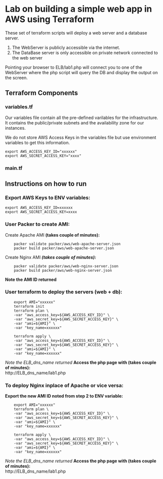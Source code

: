 # Lab on building a simple web app in AWS using Terraform

These set of terraform scripts will deploy a web server and a database server.
1. The WebServer is publicly accessible via the internet.
2. The DataBase server is only accessible on private network connected to the web server

Pointing your browser to ELB/lab1.php will connect you to one of the WebServer where the php script will query the DB and display the output on the screen.

## Terraform Components

### variables.tf

Our variables file contain all the pre-defined varilables for the infrastructure. It contains the public/private subnets and the availability zone for our instances. 

We do not store AWS Access Keys in the variables file but use environment variables to get this information.

```
export AWS_ACCESS_KEY_ID="xxxxxx"
export AWS_SECRET_ACCESS_KEY="xxxx"
```

### main.tf


## Instructions on how to run

### Export AWS Keys to ENV variables:
    export AWS_ACCESS_KEY_ID=xxxxxx
    export AWS_SECRET_ACCESS_KEY=xxxx

### User Packer to create AMI:

Create Apache AMI **(takes couple of minutes):**
```
    packer validate packer/aws/web-apache-server.json
    packer build packer/aws/web-apache-server.json
```

Create Nginx AMI ***(takes couple of minutes):***
```
    packer validate packer/aws/web-nginx-server.json
    packer build packer/aws/web-nginx-server.json 
```
**Note the AMI ID returned**

### User terraform to deploy the servers (web + db):
```
    export AMI="xxxxxx"
    terraform init
    terraform plan \
    -var "aws_access_key=${AWS_ACCESS_KEY_ID}" \
    -var "aws_secret_key=${AWS_SECRET_ACCESS_KEY}" \
    -var "ami=${AMI}" \
    -var "key_name=xxxxxx"
```
```
    terraform apply \
    -var "aws_access_key=${AWS_ACCESS_KEY_ID}" \
    -var "aws_secret_key=${AWS_SECRET_ACCESS_KEY}" \
    -var "ami=${AMI}" \
    -var "key_name=xxxxxx"
```
*Note the ELB_dns_name returned*
**Access the php page with (takes couple of minutes):**  
    http://ELB_dns_name/lab1.php

### To deploy Nginx inplace of Apache or vice versa:
**Export the new AMI ID noted from step 2 to ENV variable:**
```
    export AMI="xxxxxx"
    terraform plan \
    -var "aws_access_key=${AWS_ACCESS_KEY_ID}" \
    -var "aws_secret_key=${AWS_SECRET_ACCESS_KEY}" \
    -var "ami=${AMI}" \
    -var "key_name=xxxxxx"

```
```
    terraform apply \
    -var "aws_access_key=${AWS_ACCESS_KEY_ID}" \
    -var "aws_secret_key=${AWS_SECRET_ACCESS_KEY}" \
    -var "ami=${AMI}" \
    -var "key_name=xxxxxx"
```
*Note the ELB_dns_name returned*
**Access the php page with (takes couple of minutes):**  
    http://ELB_dns_name/lab1.php
